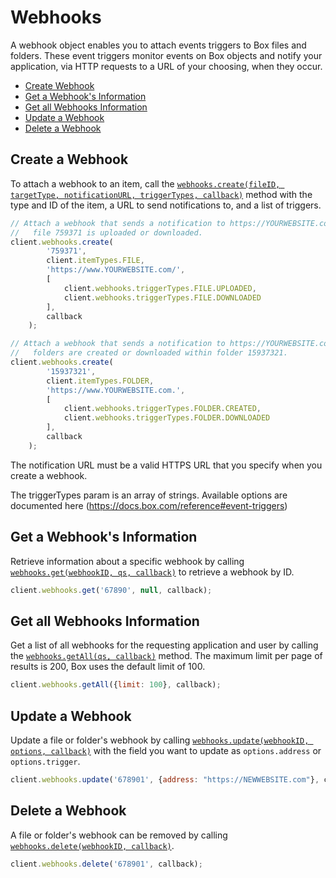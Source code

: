 Webhooks
========

A webhook object enables you to attach events triggers to Box files and folders. These
event triggers monitor events on Box objects and notify your application, via HTTP
requests to a URL of your choosing, when they occur.

* [Create Webhook](#create-a-webhook)
* [Get a Webhook's Information](#get-a-webhooks-information)
* [Get all Webhooks Information](#get-all-webhooks-information)
* [Update a Webhook](#update-a-webhook)
* [Delete a Webhook](#delete-a-webhook)

Create a Webhook
----------------

To attach a webhook to an item, call the
[`webhooks.create(fileID, targetType, notificationURL, triggerTypes, callback)`](http://opensource.box.com/box-node-sdk/Webhooks.html#create)
method with the type and ID of the item, a URL to send notifications to, and a list
of triggers.

```js
// Attach a webhook that sends a notification to https://YOURWEBSITE.com/ when
//   file 759371 is uploaded or downloaded.
client.webhooks.create(
		'759371',
		client.itemTypes.FILE,
		'https://www.YOURWEBSITE.com/',
		[
			client.webhooks.triggerTypes.FILE.UPLOADED,
			client.webhooks.triggerTypes.FILE.DOWNLOADED
		],
		callback
	);
```

```js
// Attach a webhook that sends a notification to https://YOURWEBSITE.com/ when
//   folders are created or downloaded within folder 15937321.
client.webhooks.create(
		'15937321',
		client.itemTypes.FOLDER,
		'https://www.YOURWEBSITE.com.',
		[
			client.webhooks.triggerTypes.FOLDER.CREATED,
			client.webhooks.triggerTypes.FOLDER.DOWNLOADED
		],
		callback
	);
```

The notification URL must be a valid HTTPS URL that you specify when you create a
webhook.

The triggerTypes param is an array of strings. Available options are documented here
(https://docs.box.com/reference#event-triggers)


Get a Webhook's Information
---------------------------

Retrieve information about a specific webhook by calling
[`webhooks.get(webhookID, qs, callback)`](http://opensource.box.com/box-node-sdk/Webhooks.html#get)
to retrieve a webhook by ID.

```js
client.webhooks.get('67890', null, callback);
```

Get all Webhooks Information
-----------------------------

Get a list of all webhooks for the requesting application and user by calling the
[`webhooks.getAll(qs, callback)`](http://opensource.box.com/box-node-sdk/Webhooks.html#getAll)
method.  The maximum limit per page of results is 200, Box uses the default limit of 100.

```js
client.webhooks.getAll({limit: 100}, callback);
```

Update a Webhook
----------------

Update a file or folder's webhook by calling
[`webhooks.update(webhookID, options, callback)`](http://opensource.box.com/box-node-sdk/Webhooks.html#update)
with the field you want to update as `options.address` or `options.trigger`.

```js
client.webhooks.update('678901', {address: "https://NEWWEBSITE.com"}, callback);
```

Delete a Webhook
----------------

A file or folder's webhook can be removed by calling
[`webhooks.delete(webhookID, callback)`](http://opensource.box.com/box-node-sdk/Webhooks.html#delete).

```js
client.webhooks.delete('678901', callback);
```

